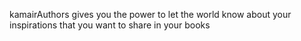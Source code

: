 kamairAuthors gives you the power to let the world know about your inspirations that you want to share in your books
